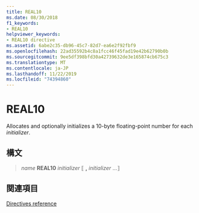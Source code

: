 ```yaml
---
title: REAL10
ms.date: 08/30/2018
f1_keywords:
- REAL10
helpviewer_keywords:
- REAL10 directive
ms.assetid: 6abe2c35-db96-45c7-82d7-ea6e2f92fbf9
ms.openlocfilehash: 22ad35592b4c8a1fcc46f45fad19e42b62790b0b
ms.sourcegitcommit: 9ee5df398bfd30a42739632de3e165874cb675c3
ms.translationtype: MT
ms.contentlocale: ja-JP
ms.lasthandoff: 11/22/2019
ms.locfileid: "74394860"
---
```

# <a name="real10"></a>REAL10

Allocates and optionally initializes a 10-byte floating-point number for each *initializer*.

## <a name="syntax"></a>構文

> *name* **REAL10** *initializer* ⟦ __,__ *initializer* ...⟧

## <a name="see-also"></a>関連項目

[Directives reference](../../assembler/masm/directives-reference.md)
